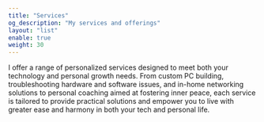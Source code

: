 ```yaml
---
title: "Services"
og_description: "My services and offerings"
layout: "list"
enable: true
weight: 30
---
```

I offer a range of personalized services designed to meet both your technology and personal growth needs. From custom PC building, troubleshooting hardware and software issues, and in-home networking solutions to personal coaching aimed at fostering inner peace, each service is tailored to provide practical solutions and empower you to live with greater ease and harmony in both your tech and personal life.